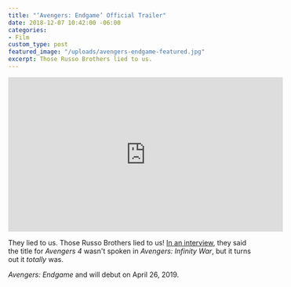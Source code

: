 ```yaml
---
title: "‘Avengers: Endgame’ Official Trailer"
date: 2018-12-07 10:42:00 -06:00
categories:
- Film
custom_type: post
featured_image: "/uploads/avengers-endgame-featured.jpg"
excerpt: Those Russo Brothers lied to us.
---
```


<div class="iframe-container">
  <iframe width="560" height="315" src="https://www.youtube-nocookie.com/embed/hA6hldpSTF8" frameborder="0" allow="accelerometer; autoplay; encrypted-media; gyroscope; picture-in-picture" allowfullscreen></iframe>
</div>

They lied to us. Those Russo Brothers lied to us! [In an interview](https://www.slashfilm.com/avengers-4-title-infinity-war-hint/), they said the title for _Avengers 4_ wasn't spoken in _Avengers: Infinity War_, but it turns out it _totally_ was.

_Avengers: Endgame_ and will debut on April 26, 2019.
